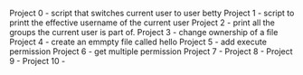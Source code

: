 Project 0 - script that switches current user to user betty
Project 1 - script to printt the effective username of the current user
Project 2 - print all the groups the current user is part of.
Project 3 - change ownership of a file
Project 4 - create an emmpty file called hello
Project 5 - add execute permission
Project 6 - get multiple permission
Project 7 -
Project 8 -
Project 9 -
Project 10 -